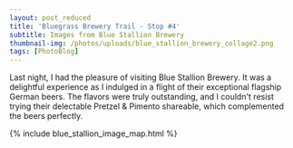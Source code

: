 ```yaml
---
layout: post_reduced
title: 'Bluegrass Brewery Trail - Stop #4'
subtitle: Images from Blue Stallion Brewery
thumbnail-img: /photos/uploads/blue_stallion_brewery_collage2.png
tags: [PhotoBlog]
---
```

Last night, I had the pleasure of visiting Blue Stallion Brewery. It was a delightful experience as I indulged in a flight of their exceptional flagship German beers. The flavors were truly outstanding, and I couldn't resist trying their delectable Pretzel & Pimento shareable, which complemented the beers perfectly.

{% include blue_stallion_image_map.html %}
